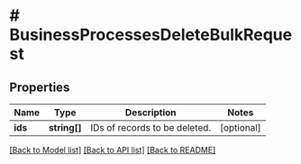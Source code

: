 # # BusinessProcessesDeleteBulkRequest

## Properties

Name | Type | Description | Notes
------------ | ------------- | ------------- | -------------
**ids** | **string[]** | IDs of records to be deleted. | [optional]

[[Back to Model list]](../../README.md#models) [[Back to API list]](../../README.md#endpoints) [[Back to README]](../../README.md)
